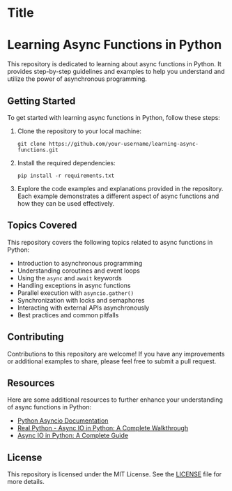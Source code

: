 
# Title
# Learning Async Functions in Python

This repository is dedicated to learning about async functions in Python. It provides step-by-step guidelines and examples to help you understand and utilize the power of asynchronous programming.

## Getting Started

To get started with learning async functions in Python, follow these steps:

1. Clone the repository to your local machine:
    ```
    git clone https://github.com/your-username/learning-async-functions.git
    ```

2. Install the required dependencies:
    ```
    pip install -r requirements.txt
    ```

3. Explore the code examples and explanations provided in the repository. Each example demonstrates a different aspect of async functions and how they can be used effectively.

## Topics Covered

This repository covers the following topics related to async functions in Python:

- Introduction to asynchronous programming
- Understanding coroutines and event loops
- Using the `async` and `await` keywords
- Handling exceptions in async functions
- Parallel execution with `asyncio.gather()`
- Synchronization with locks and semaphores
- Interacting with external APIs asynchronously
- Best practices and common pitfalls

## Contributing

Contributions to this repository are welcome! If you have any improvements or additional examples to share, please feel free to submit a pull request.

## Resources

Here are some additional resources to further enhance your understanding of async functions in Python:

- [Python Asyncio Documentation](https://docs.python.org/3/library/asyncio.html)
- [Real Python - Async IO in Python: A Complete Walkthrough](https://realpython.com/async-io-python/)
- [Async IO in Python: A Complete Guide](https://stackabuse.com/async-io-in-python-a-complete-guide/)

## License

This repository is licensed under the MIT License. See the [LICENSE](LICENSE) file for more details.